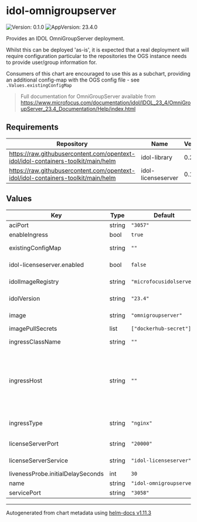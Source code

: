 # idol-omnigroupserver

![Version: 0.1.0](https://img.shields.io/badge/Version-0.1.0-informational?style=flat-square) ![AppVersion: 23.4.0](https://img.shields.io/badge/AppVersion-23.4.0-informational?style=flat-square)

Provides an IDOL OmniGroupServer deployment.

Whilst this can be deployed 'as-is', it is expected that a real deployment will
require configuration particular to the repositories the OGS instance needs to
provide user/group information for.

Consumers of this chart are encouraged to use this as a subchart, providing an
additional config-map with the OGS config file - see `.Values.existingConfigMap`

> Full documentation for OmniGroupServer available from https://www.microfocus.com/documentation/idol/IDOL_23_4/OmniGroupServer_23.4_Documentation/Help/index.html

## Requirements

| Repository | Name | Version |
|------------|------|---------|
| https://raw.githubusercontent.com/opentext-idol/idol-containers-toolkit/main/helm | idol-library | 0.2.0 |
| https://raw.githubusercontent.com/opentext-idol/idol-containers-toolkit/main/helm | idol-licenseserver | 0.1.0 |

## Values

| Key | Type | Default | Description |
|-----|------|---------|-------------|
| aciPort | string | `"3057"` | port service will serve ACI connections on |
| enableIngress | bool | `true` | Create ingress resource |
| existingConfigMap | string | `""` | if specified, mounted at /etc/config/idol and expected to provide omnigroupserver.cfg |
| idol-licenseserver.enabled | bool | `false` | whether to deploy the idol-licenseserver sub-chart |
| idolImageRegistry | string | `"microfocusidolserver"` | used to construct container image name: {idolImageRegistry}/{image}:{idolVersion} |
| idolVersion | string | `"23.4"` | used to construct container image name: {idolImageRegistry}/{image}:{idolVersion} |
| image | string | `"omnigroupserver"` | used to construct container image name: {idolImageRegistry}/{image}:{idolVersion} |
| imagePullSecrets | list | `["dockerhub-secret"]` | secrets used to pull container images |
| ingressClassName | string | `""` | Optional parameter to override the default ingress class |
| ingressHost | string | `""` | Optional host (see https://kubernetes.io/docs/concepts/services-networking/ingress/#ingress-rules). For an OpenShift environment this is required (see https://docs.openshift.com/container-platform/4.11/networking/routes/route-configuration.html#nw-ingress-creating-a-route-via-an-ingress_route-configuration) |
| ingressType | string | `"nginx"` | Ingress controller type to setup for. Valid values are nginx or haproxy (used by OpenShift) |
| licenseServerPort | string | `"20000"` | the ACI port of the IDOL LicenseServer (or abstraction) |
| licenseServerService | string | `"idol-licenseserver"` | the hostname of the IDOL LicenseServer (or abstraction) |
| livenessProbe.initialDelaySeconds | int | `30` |  |
| name | string | `"idol-omnigroupserver"` | used to name deployment, service, ingress |
| servicePort | string | `"3058"` | port service will serve service connections on |

----------------------------------------------
Autogenerated from chart metadata using [helm-docs v1.11.3](https://github.com/norwoodj/helm-docs/releases/v1.11.3)